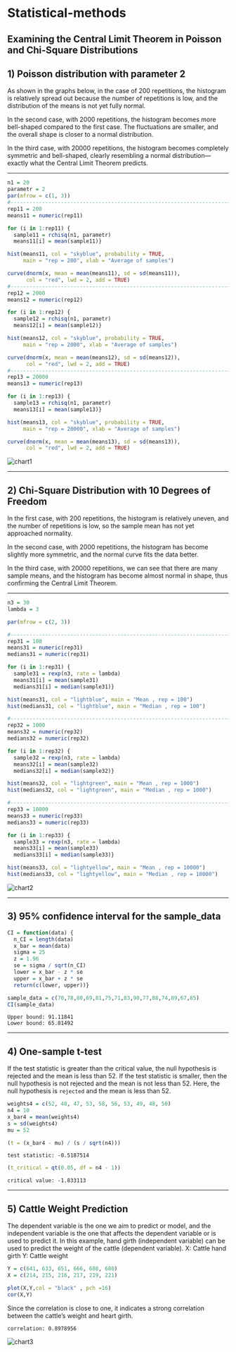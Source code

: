 # Statistical-methods

## Examining the Central Limit Theorem in Poisson and Chi-Square Distributions

## 1) Poisson distribution with parameter 2

As shown in the graphs below, in the case of 200 repetitions, the histogram is relatively spread out because the number of repetitions is low, and the distribution of the means is not yet fully normal.

In the second case, with 2000 repetitions, the histogram becomes more bell-shaped compared to the first case. The fluctuations are smaller, and the overall shape is closer to a normal distribution.

In the third case, with 20000 repetitions, the histogram becomes completely symmetric and bell-shaped, clearly resembling a normal distribution—exactly what the Central Limit Theorem predicts.

---
```R
n1 = 20
parametr = 2
par(mfrow = c(1, 3))  
#-------------------------------------------------------------------------------
rep11 = 200
means11 = numeric(rep11)

for (i in 1:rep11) {
  sample11 = rchisq(n1, parametr)
  means11[i] = mean(sample11)}

hist(means11, col = "skyblue", probability = TRUE,
     main = "rep = 200", xlab = "Average of samples")

curve(dnorm(x, mean = mean(means11), sd = sd(means11)),
      col = "red", lwd = 2, add = TRUE)
#-------------------------------------------------------------------------------
rep12 = 2000
means12 = numeric(rep12)

for (i in 1:rep12) {
  sample12 = rchisq(n1, parametr)
  means12[i] = mean(sample12)}

hist(means12, col = "skyblue", probability = TRUE,
     main = "rep = 2000", xlab = "Average of samples")

curve(dnorm(x, mean = mean(means12), sd = sd(means12)),
      col = "red", lwd = 2, add = TRUE)
#-------------------------------------------------------------------------------
rep13 = 20000
means13 = numeric(rep13)

for (i in 1:rep13) {
  sample13 = rchisq(n1, parametr)
  means13[i] = mean(sample13)}

hist(means13, col = "skyblue", probability = TRUE,
     main = "rep = 20000", xlab = "Average of samples")

curve(dnorm(x, mean = mean(means13), sd = sd(means13)),
      col = "red", lwd = 2, add = TRUE)
```
![chart1](Graphs1.jpg)

---

## 2) Chi-Square Distribution with 10 Degrees of Freedom

In the first case, with 200 repetitions, the histogram is relatively uneven, and the number of repetitions is low, so the sample mean has not yet approached normality.

In the second case, with 2000 repetitions, the histogram has become slightly more symmetric, and the normal curve fits the data better.

In the third case, with 20000 repetitions, we can see that there are many sample means, and the histogram has become almost normal in shape, thus confirming the Central Limit Theorem.

---

```R
n3 = 30
lambda = 3

par(mfrow = c(2, 3)) 

#-------------------------------------------------------------------------------
rep31 = 100
means31 = numeric(rep31)
medians31 = numeric(rep31)

for (i in 1:rep31) {
  sample31 = rexp(n3, rate = lambda)
  means31[i] = mean(sample31)
  medians31[i] = median(sample31)}

hist(means31, col = "lightblue", main = "Mean , rep = 100")
hist(medians31, col = "lightblue", main = "Median , rep = 100")

#-------------------------------------------------------------------------------
rep32 = 1000
means32 = numeric(rep32)
medians32 = numeric(rep32)

for (i in 1:rep32) {
  sample32 = rexp(n3, rate = lambda)
  means32[i] = mean(sample32)
  medians32[i] = median(sample32)}

hist(means32, col = "lightgreen", main = "Mean , rep = 1000")
hist(medians32, col = "lightgreen", main = "Median , rep = 1000")

#-------------------------------------------------------------------------------
rep33 = 10000
means33 = numeric(rep33)
medians33 = numeric(rep33)

for (i in 1:rep33) {
  sample33 = rexp(n3, rate = lambda)
  means33[i] = mean(sample33)
  medians33[i] = median(sample33)}

hist(means33, col = "lightyellow", main = "Mean , rep = 10000")
hist(medians33, col = "lightyellow", main = "Median , rep = 10000")
```

![chart2](Graph2.jpg)

---

## 3) 95% confidence interval for the sample_data

```R
CI = function(data) {
  n_CI = length(data)
  x_bar = mean(data)
  sigma = 25
  z = 1.96  
  se = sigma / sqrt(n_CI)
  lower = x_bar - z * se
  upper = x_bar + z * se
  return(c(lower, upper))}

sample_data = c(70,78,80,69,81,75,71,83,90,77,88,74,89,67,85)
CI(sample_data)
```

```text
Upper bound: 91.11841
Lower bound: 65.81492
```

---

## 4) One-sample t-test
If the test statistic is greater than the critical value, the null hypothesis is rejected and the mean is less than 52. If the test statistic is smaller, then the null hypothesis is not rejected and the mean is not less than 52.
Here, the null hypothesis is `rejected` and the mean is less than 52.

```R
weights4 = c(52, 48, 47, 53, 58, 56, 53, 49, 48, 50)
n4 = 10
x_bar4 = mean(weights4)
s = sd(weights4)
mu = 52 

(t = (x_bar4 - mu) / (s / sqrt(n4)))
```
```text
test statistic: -0.5187514
```

```R
(t_critical = qt(0.05, df = n4 - 1))
```
```text
critical value: -1.833113
```

---

## 5) Cattle Weight Prediction

The dependent variable is the one we aim to predict or model, and the independent variable is the one that affects the dependent variable or is used to predict it.
In this example, hand girth (independent variable) can be used to predict the weight of the cattle (dependent variable).
X: Cattle hand girth
Y: Cattle weight

```R
Y = c(641, 633, 651, 666, 688, 680)
X = c(214, 215, 216, 217, 219, 221)

plot(X,Y,col = "black" , pch =16)
cor(X,Y)
```

Since the correlation is close to one, it indicates a strong correlation between the cattle’s weight and heart girth.

```text
correlation: 0.8978956
```
![chart3](Graph3)






